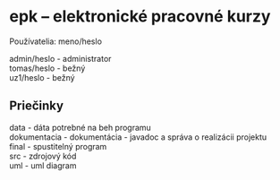 ﻿# epk – elektronické pracovné kurzy

Používatelia: meno/heslo

admin/heslo - administrator  
tomas/heslo - bežný  
uz1/heslo - bežný  

## Priečinky

data - dáta potrebné na beh programu  
dokumentacia - dokumentácia - javadoc a správa o realizácii projektu  
final - spustitelný program  
src - zdrojový kód  
uml - uml diagram  

